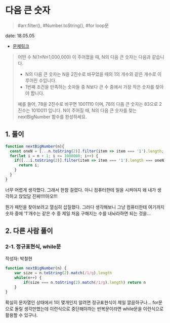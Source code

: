 # 다음 큰 숫자

> #arr.filter(), #Number.toString(), #for loop문

date: 18.05.05

* [문제링크](https://programmers.co.kr/learn/challenge_codes/174)

> 어떤 수 N(1≤N≤1,000,000) 이 주어졌을 때, N의 다음 큰 숫자는 다음과 같습니다.
>
> + N의 다음 큰 숫자는 N을 2진수로 바꾸었을 때의 1의 개수와 같은 개수로 이루어진 수입니다.
> + 1번째 조건을 만족하는 숫자들 중 N보다 큰 수 중에서 가장 작은 숫자를 찾아야 합니다.
>
> 예를 들어, 78을 2진수로 바꾸면 1001110 이며, 78의 다음 큰 숫자는 83으로 2진수는 1010011 입니다.
N이 주어질 때, N의 다음 큰 숫자를 찾는 nextBigNumber 함수를 완성하세요.

## 1. 풀이

```js
function nextBigNumber(n){
  const oneN = [...n.toString(2)].filter(item => item === '1').length;
  for(let i = n + 1; i <= 1000000; i++) {
    if([...i.toString(2)].filter(item => item === '1').length === oneN) {
      return i;
    }
  }
}
```

너무 어렵게 생각했다. 그래서 한참 걸렸다. 아니 컴퓨터한테 일을 시켜야지 왜 내가 생각하고 앉았담 진짜!!!!아오!!!

뭔가 패턴을 찾아보려고 열심히 삽질했다. 그러다 생각해보니 그냥 컴퓨터한테 여기까지 숫자 중에 '1'개수는 같은 수 중 제일 처음 구해지는 수를 내놔라하면 되는 것을...

## 2. 다른 사람 풀이

### 2-1. 정규표현식, while문

작성자: 박철현

```js
function nextBigNumber(n) {
    var size = n.toString(2).match(/1/g).length
    while(n++) {
        if(size === n.toString(2).match(/1/g).length) return n
    }
}
```

확실히 문자열인 상태에서 1이 몇개인지 알려면 정규표현식이 제일 깔끔하구나... for문으로 돌릴 생각만했는데 이런식으로 중단해야하는 반복문이라면 while문을 이런식으로 활용할 수 있구나.